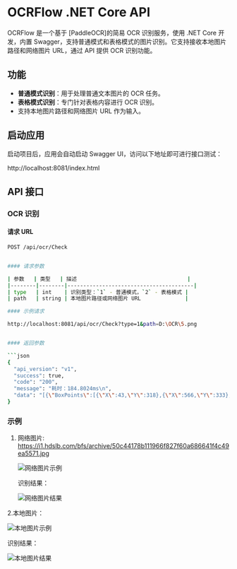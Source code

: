 # OCRFlow .NET Core API

OCRFlow 是一个基于 [PaddleOCR]的简易 OCR 识别服务，使用 .NET Core 开发，内置 Swagger，支持普通模式和表格模式的图片识别。它支持接收本地图片路径和网络图片 URL，通过 API 提供 OCR 识别功能。

## 功能

- **普通模式识别**：用于处理普通文本图片的 OCR 任务。
- **表格模式识别**：专门针对表格内容进行 OCR 识别。
- 支持本地图片路径和网络图片 URL 作为输入。

## 启动应用

启动项目后，应用会自动启动 Swagger UI，访问以下地址即可进行接口测试：

http://localhost:8081/index.html

## API 接口

### **OCR 识别**

#### 请求 URL

```bash
POST /api/ocr/Check


#### 请求参数

| 参数   | 类型   | 描述                                   |
|--------|--------|----------------------------------------|
| type   | int    | 识别类型：`1` - 普通模式，`2` - 表格模式 |
| path   | string | 本地图片路径或网络图片 URL              |

#### 示例请求

http://localhost:8081/api/ocr/Check?type=1&path=D:\OCR\5.png


#### 返回参数

```json
{
  "api_version": "v1",
  "success": true,
  "code": "200",
  "message": "耗时：184.8024ms\n",
  "data": "[{\"BoxPoints\":[{\"X\":43,\"Y\":318},{\"X\":566,\"Y\":333},{\"X\":563,\"Y\":441},{\"X\":40,\"Y\":427}],\"Score\":0.996798038482666,\"Text\":\"鲁ND6666\",\"cls_label\":-1,\"cls_score\":0.0},{\"BoxPoints\":[{\"X\":32,\"Y\":495},{\"X\":584,\"Y\":500},{\"X\":583,\"Y\":631},{\"X\":31,\"Y\":626}],\"Score\":0.9457632899284363,\"Text\":\"鲁NND6666\",\"cls_label\":-1,\"cls_score\":0.0}]"
}
```

### 示例
1. 网络图片: https://i1.hdslb.com/bfs/archive/50c44178b111966f827f60a686641f4c49ea5571.jpg
   
   ![网络图片示例](https://github.com/user-attachments/assets/7d062efd-c2e6-48e1-888a-7f951a8a8d51)
   
   识别结果：
   
   ![网络图片结果](https://github.com/user-attachments/assets/5818c712-2d2c-4fa0-88f8-9ef938936988)

2.本地图片：

  ![本地图片示例](https://github.com/user-attachments/assets/5fc2ecd0-67fc-4ab9-afac-4b2043e54abe)
  
  识别结果：
  
  ![本地图片结果](https://github.com/user-attachments/assets/b42f0df8-2af2-45b0-af14-bbb11834afa1)








